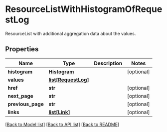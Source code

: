 # ResourceListWithHistogramOfRequestLog

ResourceList with additional aggregation data about the values.

## Properties
Name | Type | Description | Notes
------------ | ------------- | ------------- | -------------
**histogram** | [**Histogram**](Histogram.md) |  | [optional] 
**values** | [**list[RequestLog]**](RequestLog.md) |  | 
**href** | **str** |  | [optional] 
**next_page** | **str** |  | [optional] 
**previous_page** | **str** |  | [optional] 
**links** | [**list[Link]**](Link.md) |  | [optional] 

[[Back to Model list]](../README.md#documentation-for-models) [[Back to API list]](../README.md#documentation-for-api-endpoints) [[Back to README]](../README.md)


